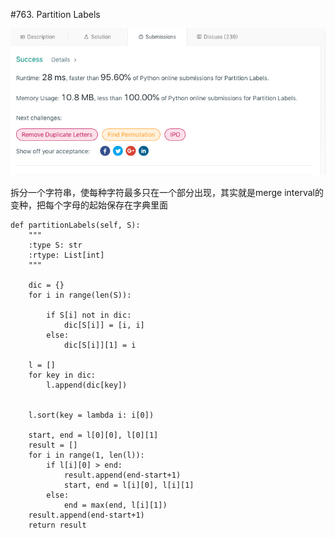 #763. Partition Labels

![avatar](https://github.com/AlexQianYi/Leetcode2019Winter/blob/master/屏幕快照%202019-02-16%20下午11.44.16.png)

拆分一个字符串，使每种字符最多只在一个部分出现，其实就是merge interval的变种，把每个字母的起始保存在字典里面

    def partitionLabels(self, S):
        """
        :type S: str
        :rtype: List[int]
        """
        
        dic = {}
        for i in range(len(S)):
            
            if S[i] not in dic:
                dic[S[i]] = [i, i]
            else:
                dic[S[i]][1] = i
                
        l = []
        for key in dic:
            l.append(dic[key])
            
        
        l.sort(key = lambda i: i[0])
        
        start, end = l[0][0], l[0][1]
        result = []
        for i in range(1, len(l)):
            if l[i][0] > end:
                result.append(end-start+1)
                start, end = l[i][0], l[i][1]
            else:
                end = max(end, l[i][1])
        result.append(end-start+1)
        return result